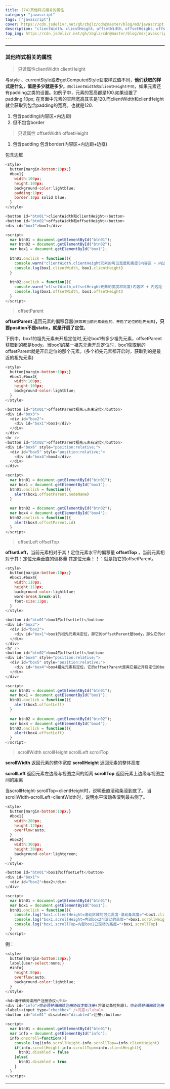 ```yaml
---
title: (74)其他样式相关的属性
category: "javascript"
tags: ["javascript"]
cover: https://cdn.jsdelivr.net/gh/zbglz/cdn@master/blog/md/javascript.svg
description: "clientWidth、clientHeight、offsetWidth、offsetHeight、offsetParent、offsetLeft、offsetTop、scrollWidth、scrollHeight、scrollLeft、scrollTop"
top_img: https://cdn.jsdelivr.net/gh/zbglz/cdn@master/blog/md/javascript.svg
---
```


***

### 其他样式相关的属性

> 只读属性clientWidth  clientHeight


与style 、currentStyle或者getComputedStyle获取样式值不同，**他们获取的样式是什么，值是多少就是多少**。`而clientWidth和clientHeight不同`，如果元素还有padding之类的设置。如例子中，元素的宽高都是100.如果设置了padding:10px; 在页面中元素的实际宽高其实是120.而clientWidth和clientHeight就会获取到包含padding的宽高。也就是120.

1. 包含padding(内容区+内边距)
2. 但不包含border

> 只读属性 offsetWidth  offsetHeight


1. 包含padding 包含border(内容区+内边距+边框)

包含边框

```js html
<style>
  button{margin-bottom:10px;}
  #box1{
    width:100px;
    height:100px;
    background-color:lightblue;
    padding:10px;
    border:10px solid blue;
  }
</style>

<button id="btn01">clientWidth和clientHeight</button>
<button id="btn02">offsetWidth和offsetHeight</button>
<div id="box1">box1</div>

<script>
  var btn01 = document.getElementById("btn01");
  var btn02 = document.getElementById("btn02");
  var box1 = document.getElementById("box1");
  
  btn01.onclick = function(){
    console.warn("clientWidth,clientHeight元素的可见宽度和高度(内容区 + 内边距)")
    console.log(box1.clientWidth, box1.clientHeight)
  }
  
  btn02.onclick = function(){
    console.warn("offsetWidth,offsetHeight元素的宽度和高度(内容区 + 内边距 + 边框)")
    console.log(box1.offsetWidth, box1.offsetHeight)
  }
</script>
```


> offsetParent

**offsetParent** 返回元素的偏移容器(`获取离当前元素最近的、开启了定位的祖先元素`)，**只要position不是static，就是开启了定位**。

下例中，box1的祖先元素未开启定位时,无论box1有多少祖先元素，offsetParent获取到的都是body。当box1的某一祖先元素开启定位时，box1获取到的offsetParent就是开启定位的那个元素。(多个祖先元素都开启时，获取到的是最近的祖先元素)


```js html
<style>
  button{margin-bottom:10px;}
  #box1,#box4{
    width:100px;
    height:100px;
    background-color:lightblue;
  }
</style>

<button id="btn01">offsetParent祖先元素未定位</button>
<div id="box3">
  <div id="box2">
    <div id="box1">box1</div>
  </div>
</div>
<hr />
<button id="btn02">offsetParent祖先元素有定位</button>
<div id="box6" style="position:relative;">
  <div id="box5" style="position:relative;">
    <div id="box4">box4</div>
  </div>
</div>

<script>
  var btn01 = document.getElementById("btn01");
  var box1 = document.getElementById("box1");
  btn01.onclick = function(){
    alert(box1.offsetParent.nodeName)
  }
  
  var btn02 = document.getElementById("btn02");
  var box4 = document.getElementById("box4");
  btn02.onclick = function(){
    alert(box4.offsetParent.id)
  }
</script>
```


> offsetLeft  offsetTop


**offsetLeft**，当前元素相对于其！定位元素水平的偏移量
**offsetTop** ，当前元素相对于其！定位元素垂直的偏移量
其定位元素！！：就是指它的offsetParent。


```js html
<style>
  button{margin-bottom:10px;}
  #box1,#box4{
    width:110px;
    height:110px;
    background-color:lightblue;
    word-break:break-all;
    font-size:12px;
  }
</style>

<button id="btn01">box1的offsetLeft</button>
<div id="box3">
  <div id="box2">
    <div id="box1">box1的祖先元素未定位，那它的offsetParent是body，那么它的offsetLeft就是相对于body来说的</div>
  </div>
</div>
<hr />
<button id="btn02">box4的offsetLeft</button>
<div id="box6" style="position:relative;">
  <div id="box5" style="position:relative;">
    <div id="box4">box4祖先元素有定位，它的offsetParent是离它最近开启定位的box5，它的offsetLeft就是相对于box5来说的</div>
  </div>
</div>

<script>
  var btn01 = document.getElementById("btn01");
  var box1 = document.getElementById("box1");
  btn01.onclick = function(){
    alert(box1.offsetLeft)
  }
  
  var btn02 = document.getElementById("btn02");
  var box4 = document.getElementById("box4");
  btn02.onclick = function(){
    alert(box4.offsetLeft)
  }
</script>
```

> scrollWidth scrollHeight  scrollLeft scrollTop

**scrollWidth** 返回元素的整体宽度
**scrollHeight** 返回元素的整体高度

**scrollLeft** 返回元素左边缘与视图之间的距离
**scrollTop** 返回元素上边缘与视图之间的距离

当scrollHeight-scrollTop=clientHeight时，说明垂直滚动条滚到底了。
当scrollWidth-scrollLeft=clientWidth时，说明水平滚动条滚到最右侧了。


```js html
<style>
  button{margin-bottom:10px;}
  #box1{
    width:200px;
    height:120px;
    overflow:auto;
  }
  #box2{
    width:300px;
    height:300px;
    background-color:lightgreen;
  }
</style>

<button id="btn01">box1的offsetLeft</button>
<div id="box1">
  <div id="box2">box2</div>
</div>

<script>
  var btn01 = document.getElementById("btn01");
  var box1 = document.getElementById("box1");
  btn01.onclick = function(){
    console.log("box1.clientHeight=滚动区域的可见高度-滚动条高度="+box1.clientHeight)
    console.log("box1.scrollHeight=内部box2可滚动的高度="+box1.scrollHeight)
    console.log("box1.scrollTop=内部box2已滚动的高度="+box1.scrollTop)
  }
</script>
```


例：


```js html
<style>
  button{margin-bottom:10px;}
  label{user-select:none;}
  #info{
    height:80px;
    overflow:auto;
    background-color:lightblue;
  }
</style>

<h4>请仔细阅读用户注册协议</h4>
<div id="info">你必须仔细阅读注册协议才能注册(将滚动条拉到底)。你必须仔细阅读注册协议才能注册(将滚动条拉到底)。你必须仔细阅读注册协议才能注册(将滚动条拉到底)。你必须仔细阅读注册协议才能注册(将滚动条拉到底)。你必须仔细阅读注册协议才能注册(将滚动条拉到底)。你必须仔细阅读注册协议才能注册(将滚动条拉到底)。你必须仔细阅读注册协议才能注册(将滚动条拉到底)。你必须仔细阅读注册协议才能注册(将滚动条拉到底)。你必须仔细阅读注册协议才能注册(将滚动条拉到底)。你必须仔细阅读注册协议才能注册(将滚动条拉到底)。你必须仔细阅读注册协议才能注册(将滚动条拉到底)。你必须仔细阅读注册协议才能注册(将滚动条拉到底)。你必须仔细阅读注册协议才能注册(将滚动条拉到底)。你必须仔细阅读注册协议才能注册(将滚动条拉到底)。你必须仔细阅读注册协议才能注册(将滚动条拉到底)。你必须仔细阅读注册协议才能注册(将滚动条拉到底)。你必须仔细阅读注册协议才能注册(将滚动条拉到底)。你必须仔细阅读注册协议才能注册(将滚动条拉到底)。你必须仔细阅读注册协议才能注册(将滚动条拉到底)。你必须仔细阅读注册协议才能注册(将滚动条拉到底)。你必须仔细阅读注册协议才能注册(将滚动条拉到底)。你必须仔细阅读注册协议才能注册(将滚动条拉到底)。你必须仔细阅读注册协议才能注册(将滚动条拉到底)。你必须仔细阅读注册协议才能注册(将滚动条拉到底)。你必须仔细阅读注册协议才能注册(将滚动条拉到底)。你必须仔细阅读注册协议才能注册(将滚动条拉到底)。你必须仔细阅读注册协议才能注册(将滚动条拉到底)。你必须仔细阅读注册协议才能注册(将滚动条拉到底)。你必须仔细阅读注册协议才能注册(将滚动条拉到底)。你必须仔细阅读注册协议才能注册(将滚动条拉到底)。你必须仔细阅读注册协议才能注册(将滚动条拉到底)。你必须仔细阅读注册协议才能注册(将滚动条拉到底)。你必须仔细阅读注册协议才能注册(将滚动条拉到底)。</div>
<label><input type="checkbox" />同意</lebal>
<button id="btn01" disabled="disabled">注册</button>

<script>
  var btn01 = document.getElementById("btn01");
  var info = document.getElementById("info");
  info.onscroll=function(){
    console.log(info.scrollHeight-info.scrollTop==info.clientHeight)
    if(info.scrollHeight-info.scrollTop==info.clientHeight){
      btn01.disabled = false
    }else{
      btn01.disabled = true
    }
  }
</script>
```


***